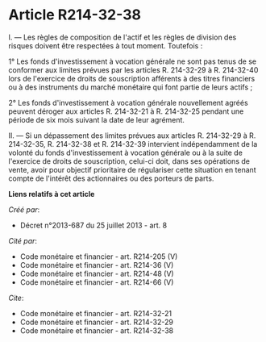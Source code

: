 # Article R214-32-38

I. ― Les règles de composition de l'actif et les règles de division des risques doivent être respectées à tout moment.
Toutefois : 

1° Les fonds d'investissement à vocation générale ne sont pas tenus de se conformer aux limites prévues par les articles R.
214-32-29 à R. 214-32-40 lors de l'exercice de droits de souscription afférents à des titres financiers ou à des instruments
du marché monétaire qui font partie de leurs actifs ; 

2° Les fonds d'investissement à vocation générale nouvellement agréés peuvent déroger aux articles R. 214-32-21 à R.
214-32-25 pendant une période de six mois suivant la date de leur agrément. 

II. ― Si un dépassement des limites prévues aux articles R. 214-32-29 à R. 214-32-35, R. 214-32-38 et R. 214-32-39 intervient
indépendamment de la volonté du fonds d'investissement à vocation générale ou à la suite de l'exercice de droits de
souscription, celui-ci doit, dans ses opérations de vente, avoir pour objectif prioritaire de régulariser cette situation en
tenant compte de l'intérêt des actionnaires ou des porteurs de parts.

**Liens relatifs à cet article**

_Créé par_:

  - Décret n°2013-687 du 25 juillet 2013 - art. 8

_Cité par_:

  - Code monétaire et financier - art. R214-205 (V)
  - Code monétaire et financier - art. R214-36 (V)
  - Code monétaire et financier - art. R214-48 (V)
  - Code monétaire et financier - art. R214-66 (V)

_Cite_:

  - Code monétaire et financier - art. R214-32-21
  - Code monétaire et financier - art. R214-32-29
  - Code monétaire et financier - art. R214-32-38
